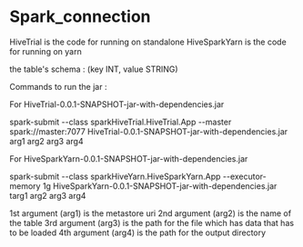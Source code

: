 # Spark_connection

HiveTrial is the code for running on standalone 
HiveSparkYarn is the code for running on yarn

the table's schema : (key INT, value STRING)

Commands to run the jar :

For HiveTrial-0.0.1-SNAPSHOT-jar-with-dependencies.jar

spark-submit --class sparkHiveTrial.HiveTrial.App --master spark://master:7077 HiveTrial-0.0.1-SNAPSHOT-jar-with-dependencies.jar arg1 arg2 arg3 arg4 

For  HiveSparkYarn-0.0.1-SNAPSHOT-jar-with-dependencies.jar 

spark-submit --class sparkHiveYarn.HiveSparkYarn.App --executor-memory 1g HiveSparkYarn-0.0.1-SNAPSHOT-jar-with-dependencies.jar targ1 arg2 arg3 arg4 


1st argument (arg1) is the metastore uri
2nd argument  (arg2) is the name of the table
3rd argument  (arg3) is the path for the file which has data that has to be loaded
4th argument  (arg4) is the path for the output directory
